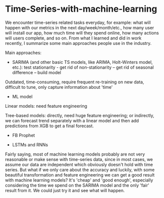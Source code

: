 # Time-Series-with-machine-learning

We encounter time-series related tasks everyday, for example: what will happen with our metrics in the next day/week/month/etc., how many user will install our app, how much time will they spend online, how many actions will users complete, and so on. From what I learned and did in work recently, I summarize some main approaches people use in the industry. 

Main approaches:  

- SARIMA (and other basic TS models, like ARIMA, Holt-Winters model, etc.): test stationarity - get rid of non-stationarity – get rid of seasonal difference – build model  

Outdated, time-consuming, require frequent re-training on new data, difficult to tune, only capture information about 'time' 

- ML model 

Linear models: need feature engineering 

Tree-based models: directly, need huge feature engineering; or indirectly, we can forecast trend separately with a linear model and then add predictions from XGB to get a final forecast. 

- FB Prophet  

- LSTMs and RNNs 


Fairly saying, most of machine learning models probably are not very reasonable or make sense with time-series data, since in most cases, we assume our data are independent which obviously doesn't hold with time series. But what if we only care about the accuracy and luckily, with some beautiful transformation and feature engineering we can get a good result with machine learning models? It's 'cheap' and 'good enough', especially considering the time we spend on the SARIMA model and the only 'fair' result from it. We could just try it and see what will happen.
